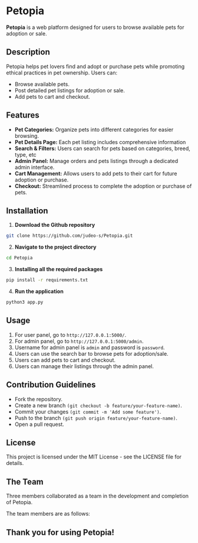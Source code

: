 # Petopia

**Petopia** is a web platform designed for users to browse available pets for adoption or sale.

## Description

Petopia helps pet lovers find and adopt or purchase pets while promoting ethical practices in pet ownership. Users can:

- Browse available pets.
- Post detailed pet listings for adoption or sale.
- Add pets to cart and checkout.

## Features

- **Pet Categories:** Organize pets into different categories for easier browsing.
- **Pet Details Page:** Each pet listing includes comprehensive information
- **Search & Filters:** Users can search for pets based on categories, breed, type, etc
- **Admin Panel:** Manage orders and pets listings through a dedicated admin interface.
- **Cart Management:** Allows users to add pets to their cart for future adoption or purchase.
- **Checkout:** Streamlined process to complete the adoption or purchase of pets.

## Installation

1. **Download the Github repository**

```bash
git clone https://github.com/judeo-s/Petopia.git
```

2. **Navigate to the project directory**

```bash
cd Petopia
```

3. **Installing all the required packages**

```bash
pip install -r requirements.txt
```

4. **Run the application**

```bash
python3 app.py
```

## Usage

1. For user panel, go to `http://127.0.0.1:5000/`.
2. For admin panel, go to `http://127.0.0.1:5000/admin`.
3. Username for admin panel is `admin` and password is `password`.
4. Users can use the search bar to browse pets for adoption/sale.
5. Users can add pets to cart and checkout.
6. Users can manage their listings through the admin panel.

## Contribution Guidelines

- Fork the repository.
- Create a new branch `(git checkout -b feature/your-feature-name)`.
- Commit your changes `(git commit -m 'Add some feature')`.
- Push to the branch `(git push origin feature/your-feature-name)`.
- Open a pull request.

## License

This project is licensed under the MIT License - see the LICENSE file for details.

## The Team

Three members collaborated as a team in the development and completion of Petopia.

The team members are as follows:

## Thank you for using Petopia!
